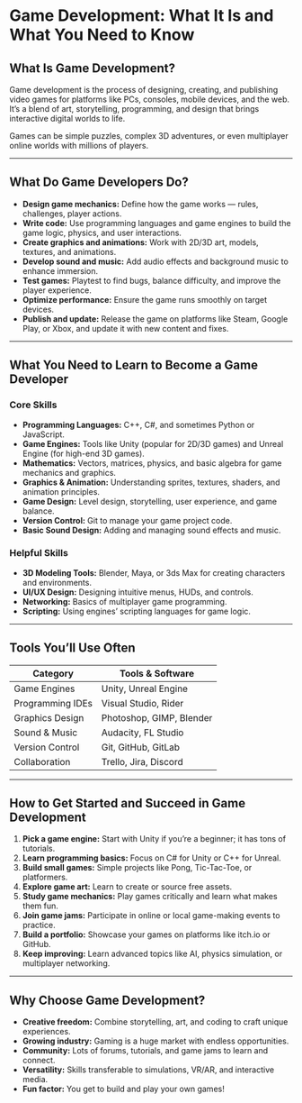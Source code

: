 
# Game Development: What It Is and What You Need to Know

## What Is Game Development?

Game development is the process of designing, creating, and publishing video games for platforms like PCs, consoles, mobile devices, and the web. It’s a blend of art, storytelling, programming, and design that brings interactive digital worlds to life.

Games can be simple puzzles, complex 3D adventures, or even multiplayer online worlds with millions of players.

---

## What Do Game Developers Do?

* **Design game mechanics:** Define how the game works — rules, challenges, player actions.
* **Write code:** Use programming languages and game engines to build the game logic, physics, and user interactions.
* **Create graphics and animations:** Work with 2D/3D art, models, textures, and animations.
* **Develop sound and music:** Add audio effects and background music to enhance immersion.
* **Test games:** Playtest to find bugs, balance difficulty, and improve the player experience.
* **Optimize performance:** Ensure the game runs smoothly on target devices.
* **Publish and update:** Release the game on platforms like Steam, Google Play, or Xbox, and update it with new content and fixes.

---

## What You Need to Learn to Become a Game Developer

### Core Skills

* **Programming Languages:** C++, C#, and sometimes Python or JavaScript.
* **Game Engines:** Tools like Unity (popular for 2D/3D games) and Unreal Engine (for high-end 3D games).
* **Mathematics:** Vectors, matrices, physics, and basic algebra for game mechanics and graphics.
* **Graphics & Animation:** Understanding sprites, textures, shaders, and animation principles.
* **Game Design:** Level design, storytelling, user experience, and game balance.
* **Version Control:** Git to manage your game project code.
* **Basic Sound Design:** Adding and managing sound effects and music.

### Helpful Skills

* **3D Modeling Tools:** Blender, Maya, or 3ds Max for creating characters and environments.
* **UI/UX Design:** Designing intuitive menus, HUDs, and controls.
* **Networking:** Basics of multiplayer game programming.
* **Scripting:** Using engines’ scripting languages for game logic.

---

## Tools You’ll Use Often

| Category         | Tools & Software         |
| ---------------- | ------------------------ |
| Game Engines     | Unity, Unreal Engine     |
| Programming IDEs | Visual Studio, Rider     |
| Graphics Design  | Photoshop, GIMP, Blender |
| Sound & Music    | Audacity, FL Studio      |
| Version Control  | Git, GitHub, GitLab      |
| Collaboration    | Trello, Jira, Discord    |

---

## How to Get Started and Succeed in Game Development

1. **Pick a game engine:** Start with Unity if you’re a beginner; it has tons of tutorials.
2. **Learn programming basics:** Focus on C# for Unity or C++ for Unreal.
3. **Build small games:** Simple projects like Pong, Tic-Tac-Toe, or platformers.
4. **Explore game art:** Learn to create or source free assets.
5. **Study game mechanics:** Play games critically and learn what makes them fun.
6. **Join game jams:** Participate in online or local game-making events to practice.
7. **Build a portfolio:** Showcase your games on platforms like itch.io or GitHub.
8. **Keep improving:** Learn advanced topics like AI, physics simulation, or multiplayer networking.

---

## Why Choose Game Development?

* **Creative freedom:** Combine storytelling, art, and coding to craft unique experiences.
* **Growing industry:** Gaming is a huge market with endless opportunities.
* **Community:** Lots of forums, tutorials, and game jams to learn and connect.
* **Versatility:** Skills transferable to simulations, VR/AR, and interactive media.
* **Fun factor:** You get to build and play your own games!

